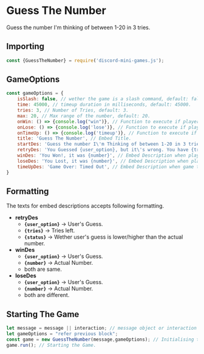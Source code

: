 # Guess The Number
Guess the number I'm thinking of between 1-20 in 3 tries.

## Importing
```js
const {GuessTheNumber} = require('discord-mini-games.js');
```
## GameOptions
```js
const gameOptions = {
    isSlash: false, // wether the game is a slash command, default: false.
    time: 45000, // timeup duration in milliseconds, default: 45000.
    tries: 3, // Number of Tries, default: 3.
    max: 20, // Max range of the number, default: 20.
    onWin: () => {console.log("win")}, // Function to execute if player wins the game.
    onLose: () => {console.log('lose')}, // Function to execute if player loses the game.
    onTimeUp: () => {console.log('timeup')}, // Function to execute if game times out.
    title: 'Guess The Number', // Embed Title.
    startDes: 'Guess the number I\'m Thinking of between 1-20 in 3 tries', // Embed Description when game starts.
    retryDes: 'You Guessed {user_option}, but it\'s wrong. You have {tries} tries left! ' // Rety Message
    winDes: 'You Won!, it was {number}', // Embed Description when player wins the game.
    loseDes: 'You Lost, it was {number}', // Embed Description when player loses the game.
    timeUpDes: 'Game Over: Timed Out', // Embed Description when game times out.
}
```
## Formatting
The texts for embed descriptions accepts following formatting.
- **retryDes**
  - **`{user_option}`** -> User's Guess.
  - **`{tries}`** -> Tries left.
  - **`{status}`** -> Wether user's guess is lower/higher than the actual number.
- **winDes**
  - **`{user_option}`** -> User's Guess.
  - **`{number}`** -> Actual Number.
  - both are same.
- **loseDes**
  - **`{user_option}`** -> User's Guess.
  - **`{number}`** -> Actual Number.
  - both are different.

## Starting The Game
```js
let message = message || interaction; // message object or interaction object.
let gameOptions = "refer previous block";
const game = new GuessTheNumber(message,gameOptions); // Initialising the Game.
game.run(); // Starting the Game.
```